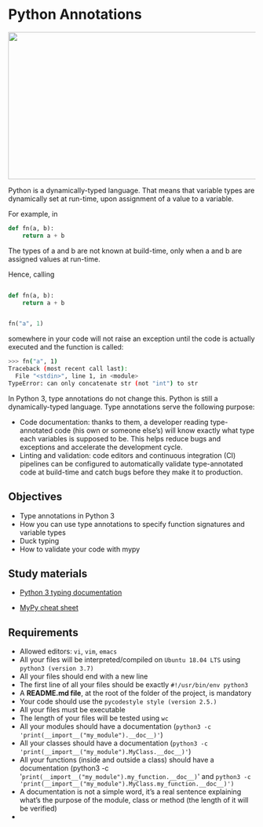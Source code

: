 # Python Annotations

<img src="https://florian-dahlitz.de/media/articles/leverage-the-full-potential-of-type-hints/thumbnail-m.webp" width="1300" height="300">

Python is a dynamically-typed language. That means that variable types are dynamically set at run-time, upon assignment of a value to a variable.

For example, in
```python
def fn(a, b):
    return a + b
```
The types of a and b are not known at build-time, only when a and b are assigned values at run-time.

Hence, calling
```python

def fn(a, b):
    return a + b


fn("a", 1)
```
somewhere in your code will not raise an exception until the code is actually executed and the function is called:

```bash
>>> fn("a", 1)
Traceback (most recent call last):
  File "<stdin>", line 1, in <module>
TypeError: can only concatenate str (not "int") to str
```
In Python 3, type annotations do not change this. Python is still a dynamically-typed language. Type annotations serve the following purpose:

- Code documentation: thanks to them, a developer reading type-annotated code (his own or someone else’s) will know exactly what type each variables is supposed to be. This helps reduce bugs and exceptions and accelerate the development cycle.
- Linting and validation: code editors and continuous integration (CI) pipelines can be configured to automatically validate type-annotated code at build-time and catch bugs before they make it to production.

## Objectives

- Type annotations in Python 3
- How you can use type annotations to specify function signatures and variable types
- Duck typing
- How to validate your code with mypy

## Study materials

- [Python 3 typing documentation](https://docs.python.org/3/library/typing.html)

- [MyPy cheat sheet](https://mypy.readthedocs.io/en/latest/cheat_sheet_py3.html)

## Requirements

- Allowed editors: `vi`, `vim`, `emacs`
- All your files will be interpreted/compiled on `Ubuntu 18.04 LTS` using `python3 (version 3.7)`
- All your files should end with a new line
- The first line of all your files should be exactly `#!/usr/bin/env python3`
- A __README.md file__, at the root of the folder of the project, is mandatory
- Your code should use the `pycodestyle style (version 2.5.)`
- All your files must be executable
- The length of your files will be tested using `wc`
- All your modules should have a documentation (`python3 -c 'print(__import__("my_module").__doc__)'`)
- All your classes should have a documentation (`python3 -c 'print(__import__("my_module").MyClass.__doc__)'`)
- All your functions (inside and outside a class) should have a documentation (python3 -c '`print(__import__("my_module").my_function.__doc__)`' and `python3 -c 'print(__import__("my_module").MyClass.my_function.__doc__)')`
- A documentation is not a simple word, it’s a real sentence explaining what’s the purpose of the module, class or method (the length of it will be verified)
- 
